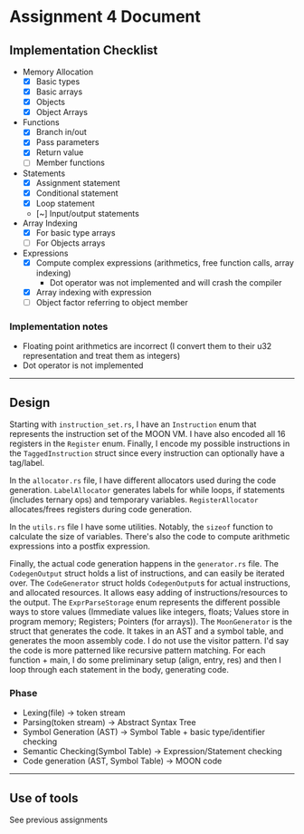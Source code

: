 # Assignment 4 Document
## Implementation Checklist
  - Memory Allocation
    - [X] Basic types
    - [X] Basic arrays
    - [X] Objects
    - [X] Object Arrays
  - Functions
    - [X] Branch in/out
    - [X] Pass parameters
    - [X] Return value
    - [ ] Member functions
  - Statements
    - [X] Assignment statement
    - [X] Conditional statement
    - [X] Loop statement
    - [~] Input/output statements
  - Array Indexing
    - [X] For basic type arrays
    - [ ] For Objects arrays
  - Expressions
    - [X] Compute complex expressions (arithmetics, free function calls, array indexing)
      - Dot operator was not implemented and will crash the compiler
    - [X] Array indexing with expression
    - [ ] Object factor referring to object member
### Implementation notes
  - Floating point arithmetics are incorrect (I convert them to their u32 representation and treat them as integers)
  - Dot operator is not implemented
___
## Design
Starting with `instruction_set.rs`, I have an `Instruction` enum that represents the instruction set of the MOON VM.
I have also encoded all 16 registers in the `Register` enum.
Finally, I encode my possible instructions in the `TaggedInstruction` struct since every instruction can optionally have a tag/label.

In the `allocator.rs` file, I have different allocators used during the code generation.
`LabelAllocator` generates labels for while loops, if statements (includes ternary ops) and temporary variables.
`RegisterAllocator` allocates/frees registers during code generation.

In the `utils.rs` file I have some utilities. Notably, the `sizeof` function to calculate the size of variables.
There's also the code to compute arithmetic expressions into a postfix expression.

Finally, the actual code generation happens in the `generator.rs` file.
The `CodegenOutput` struct holds a list of instructions, and can easily be iterated over.
The `CodeGenerator` struct holds `CodegenOutput`s for actual instructions, and allocated resources. It allows easy adding of instructions/resources to the output.
The `ExprParseStorage` enum represents the different possible ways to store values (Immediate values like integers, floats; Values store in program memory; Registers; Pointers (for arrays)).
The `MoonGenerator` is the struct that generates the code. It takes in an AST and a symbol table, and generates the moon assembly code.
I do not use the visitor pattern. I'd say the code is more patterned like recursive pattern matching. For each function + main, I do some preliminary setup (align, entry, res) and then I loop through each statement in the body, generating code.

### Phase
  - Lexing(file) -> token stream
  - Parsing(token stream) -> Abstract Syntax Tree
  - Symbol Generation (AST) -> Symbol Table + basic type/identifier checking
  - Semantic Checking(Symbol Table) -> Expression/Statement checking
  - Code generation (AST, Symbol Table) -> MOON code
___
## Use of tools
See previous assignments
